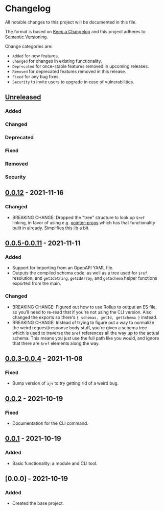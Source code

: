 # Changelog

All notable changes to this project will be documented in this file.

The format is based on [Keep a Changelog](http://keepachangelog.com/en/1.0.0/)
and this project adheres to [Semantic Versioning](http://semver.org/spec/v2.0.0.html).

Change categories are:

* `Added` for new features.
* `Changed` for changes in existing functionality.
* `Deprecated` for once-stable features removed in upcoming releases.
* `Removed` for deprecated features removed in this release.
* `Fixed` for any bug fixes.
* `Security` to invite users to upgrade in case of vulnerabilities.

## [Unreleased]
### Added
### Changed
### Deprecated
### Fixed
### Removed
### Security

## [0.0.12] - 2021-11-16
### Changed
- BREAKING CHANGE: Dropped the "tree" structure to look up `$ref` linking, in favor of using e.g. [pointer-props](https://github.com/saibotsivad/pointer-props) which has that functionality built in already. Simplifies this lib a bit.

## [0.0.5-0.0.11] - 2021-11-11
### Added
- Support for importing from an OpenAPI YAML file.
- Outputs the compiled schema code, as well as a tree used for `$ref` resolution, and `getIdString`, `getIdArray`, and `getSchema` helper functions exported from the main.
### Changed
- BREAKING CHANGE: Figured out how to use Rollup to output an ES file, so you'll need to re-read that if you're not using the CLI version. Also changed the exports so there's `{ schemas, getId, getSchema }` instead.
- BREAKING CHANGE: Instead of trying to figure out a way to normalize the weird request/response body stuff, you're given a schema tree which is used to traverse the `$ref` references all the way up to the actual schema. This means you just use the full path like you would, and ignore that there are `$ref` elements along the way.

## [0.0.3-0.0.4] - 2021-11-08
### Fixed
- Bump version of `ajv` to try getting rid of a weird bug.

## [0.0.2] - 2021-10-19
### Fixed
- Documentation for the CLI command.

## [0.0.1] - 2021-10-19
### Added
- Basic functionality: a module and CLI tool.

## [0.0.0] - 2021-10-19
### Added
- Created the base project.

[Unreleased]: https://github.com/saibotsivad/ajv-openapi-compile/compare/v0.0.0...HEAD
[0.0.12]: https://github.com/saibotsivad/ajv-openapi-compile/compare/v0.0.11...v0.0.12
[0.0.5-0.0.11]: https://github.com/saibotsivad/ajv-openapi-compile/compare/v0.0.4...v0.0.11
[0.0.3-0.0.4]: https://github.com/saibotsivad/ajv-openapi-compile/compare/v0.0.2...v0.0.4
[0.0.2]: https://github.com/saibotsivad/ajv-openapi-compile/compare/v0.0.1...v0.0.2
[0.0.1]: https://github.com/saibotsivad/ajv-openapi-compile/compare/v0.0.0...v0.0.1
